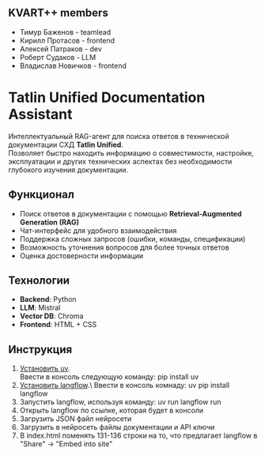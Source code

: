 ## **KVART++ members** 
 - Тимур Баженов - teamlead
 - Кирилл Протасов - frontend
 - Алексей Патраков - dev
 - Роберт Судаков - LLM
 - Владислав Новичков - frontend
# Tatlin Unified Documentation Assistant  

Интеллектуальный RAG-агент для поиска ответов в технической документации СХД **Tatlin Unified**.  
Позволяет быстро находить информацию о совместимости, настройке, эксплуатации и других технических аспектах без необходимости глубокого изучения документации.  
## **Функционал**  
 - Поиск ответов в документации с помощью **Retrieval-Augmented Generation (RAG)**  
 - Чат-интерфейс для удобного взаимодействия  
 - Поддержка сложных запросов (ошибки, команды, спецификации)  
 - Возможность уточнения вопросов для более точных ответов  
 - Оценка достоверности информации  

## **Технологии**  
- **Backend**: Python
- **LLM**: Mistral
- **Vector DB**: Chroma
- **Frontend**: HTML + CSS

## **Инструкция**

1) [Установить uv](https://pypi.org/project/uv/).\
Ввести в консоль следующую команду: pip install uv
2) [Установить langflow](https://pypi.org/project/langflow/).\ 
Ввести в консоль комнаду: uv pip install langflow
3) Запустить langflow, используя команду:
uv run langflow run
4) Открыть langflow по ссылке, которая будет в консоли
5) Загрузить JSON файл нейросети
6) Загрузить в нейросеть файлы документации и API ключи
7) В index.html поменять 131-136 строки на то, что предлагает langflow в "Share" -> "Embed into site"
